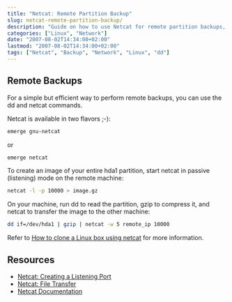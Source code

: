 ```yaml
---
title: "Netcat: Remote Partition Backup"
slug: netcat-remote-partition-backup/
description: "Guide on how to use Netcat for remote partition backups, including commands for sending compressed images over the network."
categories: ["Linux", "Network"]
date: "2007-08-02T14:34:00+02:00"
lastmod: "2007-08-02T14:34:00+02:00"
tags: ["Netcat", "Backup", "Network", "Linux", "dd"]
---
```


## Remote Backups

For a simple but efficient way to perform remote backups, you can use the dd and netcat commands.

Netcat is available in two flavors ;-):

```bash
emerge gnu-netcat
```

or

```bash
emerge netcat
```

To create an image of your entire hda1 partition, start netcat in passive (listening) mode on the remote machine:

```bash
netcat -l -p 10000 > image.gz
```

On your machine, run dd to read the partition, gzip to compress it, and netcat to transfer the image to the other machine:

```bash
dd if=/dev/hda1 | gzip | netcat -w 5 remote_ip 10000
```

Refer to [How to clone a Linux box using netcat](https://www.ebruni.it/en/docs/clone_linux/index.htm) for more information.

## Resources
- [Netcat: Creating a Listening Port](../../Network/Netcat/netcat_creating_a_listening_port.md)
- [Netcat: File Transfer](../../Network/Netcat/netcat_file_transfer.md)
- [Netcat Documentation](../../../static/pdf/netcat.pdf)
